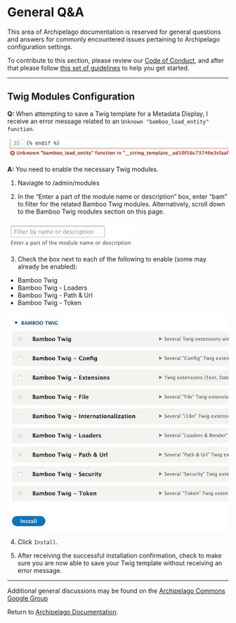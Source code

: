 # General Q&A

This area of Archipelago documentation is reserved for general questions and answers for commonly encountered issues pertaining to Archipelago configuration settings.

To contribute to this section, please review our [Code of Conduct](CODE_OF_CONDUCT.md), and after that please follow [this set of guidelines](docs/giveortake.md) to help you get started.

---

## Twig Modules Configuration
**Q:** When attempting to save a Twig template for a Metadata Display, I receive an error message related to an `Unknown "bamboo_load_entity" function`.

![BambooTwigError](../imgs/generalqa/BambooTwigError.jpg)

**A:** You need to enable the necessary Twig modules.

1. Naviagte to /admin/modules

2. In the “Enter a part of the module name or description” box, enter “bam” to filter for the related Bamboo Twig modules. Alternatively, scroll down to the Bamboo Twig modules section on this page.

![EnterModulePart](../imgs/generalqa/EnterModulePart.jpg)

3. Check the box next to each of the following to enable (some may already be enabled):

  - Bamboo Twig
  - Bamboo Twig - Loaders
  - Bamboo Twig - Path & Url
  - Bamboo Twig - Token

![BambooTwigInstall](../imgs/generalqa/BambooTwigInstall.jpg)

4. Click `Install`.

5. After receiving the successful installation confirmation, check to make sure you are now able to save your Twig template without receiving an error message.

---

Additional general discussions may be found on the [Archipelago Commons Google Group](https://groups.google.com/forum/#!forum/archipelago-commons)  

Return to [Archipelago Documentation](https://github.com/esmero/archipelago-documentation/tree/8.x-1.0-beta1).

